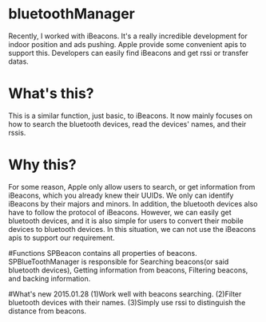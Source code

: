 # bluetoothManager

Recently, I worked with iBeacons. It's a really incredible development for indoor position and ads pushing. Apple provide some convenient apis to support this. Developers can easily find iBeacons and get rssi or transfer datas.

# What's this?
This is a similar function, just basic, to iBeacons. It now mainly focuses on how to search the bluetooth devices, read the devices' names, and their rssis. 

# Why this?
For some reason, Apple only allow users to search, or get information from iBeacons, which you already knew their UUIDs. We only can identify iBeacons by their majors and minors. In addition, the bluetooth devices also have to follow the protocol of iBeacons. 
However, we can easily get bluetooth devices, and it is also simple for users to convert their mobile devices to bluetooth devices. In this situation, we can not use the iBeacons apis to support our requirement.

#Functions
SPBeacon contains all properties of beacons.
SPBlueToothManager is responsible for Searching beacons(or said bluetooth devices), Getting information from beacons, Filtering beacons, and backing information.

#What's new
2015.01.28
(1)Work well with beacons searching.
(2)Filter bluetooth devices with their names.
(3)Simply use rssi to distinguish the distance from beacons.
